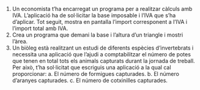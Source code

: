 1. Un economista t’ha encarregat un programa per a realitzar càlculs amb IVA. L’aplicació ha de sol·licitar la base imposable i l’IVA que s’ha d’aplicar. Tot seguit, mostra en pantalla l’import corresponent a l’IVA i l’import total amb IVA.
2. Crea un programa que demani la base i l’altura d’un triangle i mostri l’àrea.
3. Un biòleg està realitzant un estudi de diferents espècies d’invertebrats i necessita una aplicació que l’ajudi a comptabilitzar el número de potes que tenen en total tots els animals capturats durant la jornada de treball. Per això, t’ha sol·licitat que escriguis una aplicació a la qual cal proporcionar:
   a. El número de formigues capturades.
   b. El número d’aranyes capturades.
   c. El número de cotxinilles capturades.
